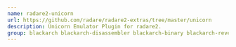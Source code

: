 ```yaml
---
name: radare2-unicorn
url: https://github.com/radare/radare2-extras/tree/master/unicorn
description: Unicorn Emulator Plugin for radare2.
group: blackarch blackarch-disassembler blackarch-binary blackarch-reversing
---
```

